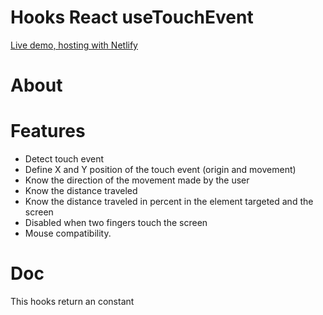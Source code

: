 # Hooks React useTouchEvent 
[Live demo, hosting with Netlify](https://usetouchevent.netlify.app/)

# About


# Features

- Detect touch event
- Define X and Y position of the touch event (origin and movement)
- Know the direction of the movement made by the user
- Know the distance traveled
- Know the distance traveled in percent in the element targeted and the screen
- Disabled when two fingers touch the screen
- Mouse compatibility.

# Doc

This hooks return an constant 